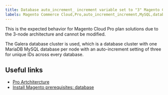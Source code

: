```yaml
---
title: Database auto_increment_ increment variable set to "3" Magento Cloud Pro
labels: Magento Commerce Cloud,Pro,auto_increment_increment,MySQL,database,FAQ,Galera
---
```


This is the expected behavior for Magento Cloud Pro plan solutions due to the 3-node architecture and cannot be modified.

The Galera database cluster is used, which is a database cluster with one MariaDB MySQL database per node with an auto-increment setting of three for unique IDs across every database.

## Useful links

* [Pro Artchitercture](https://devdocs.magento.com/guides/v2.2/cloud/architecture/pro-architecture.html#backup-and-disaster-recovery)
* [Install Magento prerequisites: database](https://devdocs.magento.com/guides/v2.1/cloud/before/before-workspace-magento-prereqs.html#database)